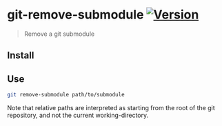 # git-remove-submodule [![Version](https://img.shields.io/github/tag/EricCrosson/git-remove-submodule.svg)](https://github.com/EricCrosson/git-remove-submodule/releases)

> Remove a git submodule

## Install



## Use

```bash
git remove-submodule path/to/submodule
```

Note that relative paths are interpreted as starting from the root of
the git repository, and not the current working-directory.
